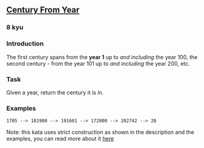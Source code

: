 <h2><a href=https://www.codewars.com/kata/5a3fe3dde1ce0e8ed6000097/train/python target="_blank">Century From Year</a></h2><h3>8 kyu</h3><h3 id="introduction">Introduction</h3><p>The first century spans from the <strong>year 1</strong> up to <em>and including</em> the year 100, the second century - from the year 101 up to <em>and including</em> the year 200, etc.</p><h3 id="task">Task</h3><p>Given a year, return the century it is in.</p><h3 id="examples">Examples</h3><pre><code>1705 --&gt; 181900 --&gt; 191601 --&gt; 172000 --&gt; 202742 --&gt; 28</code></pre><p>Note: this kata uses strict construction as shown in the description and the examples, you can read more about it <a href="https://en.wikipedia.org/wiki/Century" data-turbolinks="false" target="_blank">here</a></p>